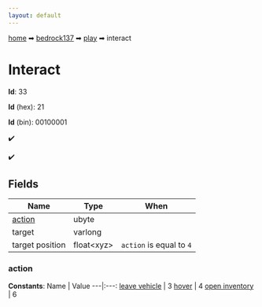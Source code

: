 ```yaml
---
layout: default
---
```


[home](/) ➡ [bedrock137](/protocol/bedrock137) ➡ [play](/protocol/bedrock137/play) ➡ interact

# Interact

**Id**: 33

**Id** (hex): 21

**Id** (bin): 00100001

✔️

✔️

## Fields

Name | Type | When
---|---|:---:
[action](#action) | ubyte | 
target | varlong | 
target position | float&lt;xyz&gt; | <code>action</code> is equal to <code>4</code>

### action

**Constants**:
Name | Value
---|:---:
[leave vehicle](action_leave-vehicle) | 3
[hover](action_hover) | 4
[open inventory](action_open-inventory) | 6

